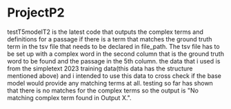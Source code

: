 # ProjectP2
testT5modelT2 is the latest code that outputs the complex terms and definitions for a passage if there is a term that matches the ground truth term in the tsv file that needs to be declared in file_path. The tsv file has to be set up with a complex word in the second column that is the ground truth word to be found and the passage in the 5th column. the data that i used is from the simpletext 2023 training data(this data has the structure mentioned above) and i intended to use this data to cross check if the base model would provide any matching terms at all. testing so far has shown that there is no matches for the complex terms so the output is "No matching complex term found in Output X.".
